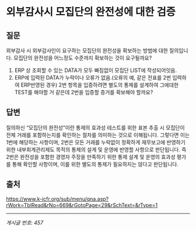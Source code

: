# 외부감사시 모집단의 완전성에 대한 검증

## 질문
외부감사 시 외부감사인이 요구하는 모집단의 완전성을 확보하는 방법에 대한 질의입니다.
모집단의 완전성을 어느정도 수준까지 확보하는 것이 요구될까요?
1. ERP 상 조회할 수 있는 DATA가 모두 빠짐없이 모집단 LIST에 작성되어잇음.
2. ERP에 입력된 DATA가 누락이나 오류가 없음.(오류의 예, 같은 전표를 2번 입력하여 ERP반영된 경우)
2번 항목을 입증하려면 별도의 통제를 설계하여 그에대한 TEST를 해야할 거 같은데 2번을 입증할 증거를 확보해야 할까요?

## 답변
질의하신 “모집단의 완전성”이란 통제의 효과성 테스트를 위한 표본 추출 시 모집단이 전체 거래를 포함하는지를 확인하는 절차를 의미하는 것으로 이해됩니다. 그렇다면 이는 1번에 해당하는 사항이며, 2번은 모든 거래를 누락없이 정확하게 재무보고에 반영하기 위한 내부회계관리제도 목적의 통제의 설계 및 운영에 반영할 사항으로 판단됩니다. 즉 2번은 완전성을 포함한 경영자 주장을 만족하기 위한 통제 설계 및 운영의 효과성 평가를 통해 확인할 사항이며, 이를 위한 별도의 통제가 필요하지는 않다고 판단됩니다.

## 출처
https://www.k-icfr.org/sub/menu/qna.asp?rWork=TblRead&rNo=669&rGotoPage=29&rSchText=&rType=1

---
*게시글 번호: 457*
